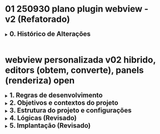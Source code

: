 # 01 250930 plano plugin webview - v2 (Refatorado)

<details>
<summary><h2 style="display: inline">0. Histórico de Alterações</h2></summary>

- **v2 (30/09/2025):** Mudança de estratégia para renderização da webview.
    - **Motivo:** A API do Joplin utilizada não possui o método `joplin.views.panels.addCss`. A tentativa de carregar assets (CSS, JS) externamente via `addScript` ou `addCss` falhou.
    - **Solução:** Adotada uma nova arquitetura para embutir (inline) o CSS e o JS diretamente na string HTML.
        - Criado um novo módulo `src/ui/mainHtml.js` com a responsabilidade única de montar o HTML completo da webview.
        - `panelManager.js` foi simplificado para apenas gerenciar o painel e a comunicação, solicitando o HTML pronto para o `mainHtml.js`.
        - As etapas de implementação foram redefinidas para refletir essa refatoração.
</details>
<br>

# webview personalizada v02 hibrido, editors (obtem, converte), panels (renderiza) open

<details>
<summary><h2 style="display: inline">1. Regras de desenvolvimento</h2></summary>

- papeis
    - o meu papel é de **desenvolvedor** com as seguintes regras:
        1. planejar com a melhor clareza, detalhamento e consistencia possíveis;
        2. validar o plano com o agente em conversas prévias;
        3. dividir o desenvolvimento em etapas para permitir que o agente possa ser mais efetivo
        4. interromper o desenvolvimento após 3 tentativas de solucionar um problema e conduzir análise em busca da causa;
        5. corrigir o plano quando necessario e atualizar o agente.
    - o seu papel é de **"agente"** com as seguintes regras:
        1. seguir as instruções planejadas, sempre conforme A versão Mais atualizada do plano;
        2. adotar soluções usando ao máximo a tecnologia, linguagem, padrão;
        3. alertar Quando for seguir Uma direção diferente da planejada Informando o motivo;
        4. Junto com as alterações de código propostas Informar Como podem ser verificadas pelo desenvolvedor, através de logs, mensagens e Funções que possam ser verificadas Na interface de usuário;
        5. diante de erros, identificar as possíveis causas e resumir o que pode ser feito para corrigir, antes de sair criando ou revisando codigos e alertar se identificar um possível problema no paradigma de programação que está no plano.
- retorno
    - ESTRUTURA PADRÃO DAS RESPOSTAS do agente
        - PAPEL: Agente - Seguindo plano [versão/etapa]
        - AÇÃO: [o que vou fazer]
        - ALERTA: [se houver desvio]
        - VERIFICAÇÃO: [como você pode testar]
    - formatos
        - para chats web
            - paragrafos em listas markdown não numeradas
                - marcador "-" traço
                - tabulação de 4 espaços
                - sem linhas em branco, sem titulos em negrito
        - especifico para markdown
        - especifico para scripts
            - não incluir icones
- persistência dos papeis durante as conversas
    - PARA O DESENVOLVEDOR (VOCÊ):
        - **Início de cada sessão:** Relembrar os papéis estabelecidos
        - **A cada 5-10 mensagens:** Reconfirmar papéis
        - **Antes de cada etapa:** Confirmar se estou seguindo o plano atualizado
        - **Quando houver desvio:** Alertar imediatamente e corrigir a direção
        - **Após 3 tentativas:** Interromper e conduzir análise da causa
        - a cada requisição
            - lembrete: ao final, sugerir o que fazer a seguir e pedir autorização para executar
        - PALAVRAS-CHAVE DE ATIVAÇÃO:**
            - **"Relembrar papéis"** - Para reativar a estrutura
            - **"Verificar plano"** - Para confirmar alinhamento
            - **"Pausar para análise"** - Para interromper e analisar
    - PARA O AGENTE (EU):**
        - **Sempre começar** cada resposta com confirmação do papel
        - **Antes de cada ação:** Verificar se está alinhada com o plano
        - **Ao desviar:** Alertar explicitamente o motivo
        - **Incluir sempre:** Como verificar as alterações propostas
        - **Em erros:** Identificar causas antes de criar códigos
- lembrete: ao final, sugerir o que fazer a seguir e pedir autorização para executar
</details>

<details>
<summary><h2 style="display: inline">2. Objetivos e contextos do projeto</h2></summary>

- objetivos
    - criar joplin plugin para meu uso pessoal
        - criar painel de visualização adicional personalizado sem perdas de funcionalidades nativas
            - o painel será ativável por comando (local a ser definido, se menu ou botão)
            - o painel personalizado será também será utilizado na versão mobile
        - Funcionalidades principais
            - renderizações adicionais
                - com alteração do conteúdo da nota
                    - incluir TOC table of contents
                - sem alteração do conteúdo da nota
                    - aplicar `<details><summary>` nos headers e aninhar por níveis, por exemplo, todos os `<h2>` abaixo de um `<h1>` são filhos deste último
                    - aplicar `<details><summary>` nas listas e aninhar
                    - inibir a exibição de frontmatter
            - persistir o estado de abertura de `<details>` entre sessões 
    - Exclusões
        - não alterar os editores de texto nativos
        - painel adicional não será utilizado para edição de conteúdo 
- contextos
    - API joplin
        - [site joplin](https://joplinapp.org/api/references/plugin_api/classes/joplin.html)
        - [github api](https://github.com/laurent22/joplin/tree/dev/readme/api/references)
        - [github dev](https://github.com/laurent22/joplin/tree/dev/readme/dev)
</details>

<details>
<summary><h2 style="display: inline">3. Estrutura do projeto e configurações</h2></summary>

### Arquivos, principais responsabilidades

- projeto
    - `README.md`
        - Explica o propósito do plugin, como usar os comandos para gerar/atualizar o sumário e as opções de configuração.
    - `package.json`
        - Dependências (markdown-it), scripts de build, e metadados do plugin.
    - `manifest.json`
        - Arquivo de manifesto do plugin Joplin, definindo ID, versão, nome, etc.
    - `src/`
        - `index.ts`
            - Ponto de entrada principal (`joplin.plugins.register`).
            - Registra os `Content Scripts` (MarkdownIt plugins) para analisar a nota.
            - Registra os comandos do usuário (ex: gerar sumário).
            - Orquestra a lógica principal: recebe dados dos content scripts e usa os módulos da `api/` para modificar o corpo da nota.
        - `commands.js`
            - Define e registra os comandos do usuário, como por exemplo `gerarSumarioNaNota`.
        - `content_scripts/`
            - `tocGenerator.js`
                - Um `MarkdownItPlugin` que analisa os títulos da nota durante a renderização.
                - Extrai a estrutura de títulos (nível, texto, slug).
                - Envia essa estrutura para o plugin principal (`index.ts`) via `postMessage`.
            - `sectionHandler.js`
                - Um `MarkdownItPlugin` para a lógica de seções recolhíveis (`<details>`).
                - Modifica a renderização dos títulos para envolvê-los em tags `<details>` e `<summary>`.
        - `api/`
            - `parser.js`
                - Encapsula o uso de `markdown-it` para analisar o corpo da nota (`note.body`) em tokens.
                - Fornece utilitários para extrair títulos e seus níveis.
            - `sectioner.js`
                - Implementa o algoritmo para agrupar conteúdo sob os títulos corretos, respeitando a hierarquia.
                - Essencial para a funcionalidade de seções recolhíveis (`<details>`).
            - `slug.js`
                - Centraliza a lógica para criar "slugs" (IDs de URL amigáveis) a partir dos textos dos títulos, para criar os links do sumário.
            - `noteSync.js`
                - Gerencia a leitura e escrita segura da nota usando `joplin.data.api`.
                - Implementa um fluxo de "ler-modificar-escrever" para inserir o sumário ou atualizar os estados (`open`) das seções.
            - `patcher.js`
                - Contém a lógica para aplicar as alterações (o sumário gerado ou as tags `<details>`) no corpo do markdown da nota de forma inteligente.
- configurações
    - API principal: joplin plugin
    - linguagens:
        - typescript apenas para `index.ts`
        - javascript e nodejs para todos os demais scripts
    - bibliotecas: markdown-it
- dicas e lembretes
    - Mantenha o parser/slug/sectioner bem testados — são o coração da lógica; preferível escrever testes unitários antes de integrar UI.
    - Minimize writes: use debounce e compare `note.updated_time` para reduzir sobrescritas acidentais.
    - Documente a convenção (por exemplo: `open` deve ser a última palavra do header; case-insensitive) no README para evitar confusões futuras.
    - Torne `addAnchors` opcional para não forçar alterações no corpo sem consentimento — inclua um comando `Annotate anchors` para aplicar em lote se desejar.
    - Faça o front-end simples inicialmente (HTML estático + vanilla JS) e depois evolua para bundlers/frameworks se quiser.
</details>

<details>
<summary><h2 style="display: inline">4. Lógicas (Revisado)</h2></summary>

- fluxo do plugin
    - Fluxo de Geração do Sumário (TOC)
        - Este fluxo é iniciado manualmente pelo usuário através de um comando.
        - 1. O usuário executa o comando para criar/atualizar o sumário na nota ativa.
        - 2. `index.ts` recebe a chamada do comando.
        - 3. `noteSync.js` é usado para ler o conteúdo atual e completo da nota.
        - 4. O conteúdo markdown é passado para o `parser.js`, que extrai todos os títulos (nível, texto).
        - 5. Com a lista de títulos, uma nova lista de links em formato markdown é gerada. O `slug.js` cria os links de âncora (ex: `[Título](#título)`).
        - 6. `patcher.js` pega o corpo original da nota e o novo sumário em markdown, e insere ou substitui o sumário antigo de forma inteligente (procurando por um marcador como `<!-- TOC -->` ou um sumário anterior).
        - 7. `noteSync.js` salva o corpo da nota modificado de volta no Joplin.
    - Fluxo de Renderização das Seções Recolhíveis
        - Este fluxo acontece automaticamente toda vez que o Joplin renderiza a visualização de uma nota.
        - 1. O Joplin inicia a renderização do markdown.
        - 2. O nosso `ContentScript` (`content_scripts/sectionHandler.js`), registrado como um `MarkdownItPlugin`, é ativado.
        - 3. O plugin sobrescreve as regras de renderização padrão para títulos (`heading_open`, `heading_close`).
        - 4. Ao encontrar um título, em vez de renderizar apenas `<h1>`, ele o envolve em tags `<details>` e `<summary>`.
        - 5. A lógica do `sectioner.js` é usada para garantir que todo o conteúdo abaixo de um título fique dentro da sua respectiva tag `<details>`, respeitando a hierarquia de títulos.
        - 6. O script também verifica se o texto do título no markdown original contém a palavra-chave `open`. Se contiver, ele adiciona o atributo `open` à tag `<details>` (`<details open>`), fazendo com que a seção já apareça aberta.
    - Fluxo de Persistência do Estado de Abertura (Toggle)
        - Este fluxo salva o estado (aberto/fechado) de uma seção quando o usuário clica nela.
        - 1. O usuário clica em um `<summary>` na nota renderizada, o que abre ou fecha a seção.
        - 2. Um pequeno script Javascript, também injetado pelo `ContentScript`, detecta esse evento de clique.
        - 3. O script identifica o título que foi clicado e seu novo estado (aberto ou fechado).
        - 4. Ele envia uma mensagem para o plugin principal via `postMessage` (ex: `{ command: 'toggleState', slug: 'titulo-clicado', isOpen: true }`).
        - 5. `index.ts` recebe a mensagem.
        - 6. Usando `patcher.js` e `noteSync.js`, ele localiza a linha do título correspondente no markdown da nota.
        - 7. Ele adiciona ou remove a palavra-chave ` open` no final da linha do título.
        - 8. `noteSync.js` salva a nota com a alteração.

<details>
<summary><h2 style="display: inline">4.1. versões anteriores e testes</h2></summary>

- logicas, versão antiga, revisar depois
    - Configurações principais do plugin
        - `addAnchors` (bool, opcional) — se true, plugin poderá inserir anchors `{#slug}` para estabilidade (configurável).
        - `debounceSaveMs` — tempo para agrupar gravações (ex.: 800 ms).
        - `anchorStyle` — algoritmo de slugify (opcional, para compatibilidade com ferramentas).
    - Leitura / parsing da nota (quando o painel abre ou nota muda)
        - Obter `note.body`.
        - Parsear com **markdown-it** para obter tokens/AST.
        - Percorrer AST para:
            - Detectar todos os headings (level, texto bruto, posição).
            - Para cada heading, determinar `hasOpenFlag` se a última palavra (trim) for `open` (case-insensitive).
            - Detectar anchors explícitos do tipo `{#slug}` se presentes no texto do header.
            - Detectar listas e itens que terminam com `open` (se quiser renderizar lista com ícone/atributo).
        - Construir uma estrutura `sections[]` contendo: `{ level, text, hasOpenFlag, slugCandidate, anchor, tokenIndex }`.
    - Gerar TOC (apenas em memória / para painel)
        - A partir dos `sections[]`, construir o TOC que será exibido no painel (navegação).
        - Slug strategy:
            - Se `anchor` existe → use esse slug.
            - Senão, gere um slug a partir do texto exatamente como VSCode faria (se quiser compatibilidade), ou opcionalmente gere o slug *ignorando* a palavra `open` (mas isso quebra compatibilidade com VSCode anchors).
            - Recomendo deixar configurável; default: gerar slug do texto tal como está (inclui `open`), a menos que `addAnchors` esteja ativo.
    - Renderização do painel
        - Converta AST em HTML onde:
            - Cada header vira `<details ${hasOpenFlag ? 'open' : ''}>` com `<summary>` contendo o header com a palavra `open` (você preferiu mantê-la visível).
            - A seção do header engloba todo o conteúdo até o próximo header do mesmo/maior nível; headers aninhados viram `<details>` aninhados.
            - Para listas: renderize normalmente; itens que terminam com `open` são apresentados com um indicador (ou `data-open`), sem necessidade de persistir interações.
        - Painel contém handlers para toggles que postam mensagens ao plugin: `{ type: 'toggle', slug }`.
    - Toggle (usuário clica no painel para abrir/fechar) → escrever no body
        - Fluxo:
            1. Painel envia `toggle` com `slug` e `open` boolean.
            2. Plugin recebe em `onMessage`. Debounce (agrupar várias ações).
            3. Plugin lê nota atual (fresh) e parseia novamente para localizar o header:
                * Prefer match por anchor `{#slug}` se existir; caso contrário, localizar o header cujo slug (calculado com o mesmo algoritmo) corresponde ao `slug` recebido.
            4. Atualizar a linha do header: adicionar ` open` ao final do texto (preservar `{#anchor}` se existir, idealmente mantendo o anchor depois do texto ou em padrão que você escolher), ou remover ` open` se `open=false`.
                * Mantenha espaços, e preserve outros sufixos (ex.: explicit anchors).
            5. `PUT` na nota com `joplin.data.put(['notes', note.id], null, { body: newBody })`.
            6. Reparsear e enviar ao painel o novo HTML para garantir sincronização visual.
        - Observação: quando `open` é adicionado, se `addAnchors` opção estiver ativa e não existir `{#slug}`, o plugin pode também **inserir** `{#slug}` para garantir estabilidade futura (opcional).
    - Reação a edição externa (VSCode)
        - Monitorar alterações da nota (`onNoteSelectionChange` ou note update events).
        - Ao detectar mudança:
            - Reparsear o body e atualizar o painel (regenerar `sections` e HTML).
            - Isso mantém o painel em sincronia com edições em VSCode (incluindo quando o usuário manualmente adiciona/remova `open`).
    - Conflitos, debounce e lastUpdate
        - Debounce gravações (ex.: 800–1200 ms) para reduzir writes e possíveis conflitos de sync.
        - Para segurança, em cada gravação:
            - Ler `note.updated_time` antes de escrever; após parse local, se `note.updated_time` mudou desde leitura inicial, reler e reconciliar (re-parsing e re-aplicando as mudanças) antes de escrever para reduzir risco de sobrescrever alterações externas.
            - Como seu uso é pessoal e volume pequeno, essa estratégia simples costuma ser suficiente.
    - Edge cases e regras de robustez (essenciais)
        - Ignorar code fences: não interpretar `open` em headers que estejam dentro de code fences; AST resolve isso.
        - Inline code: se header contém backticks ou outras sintaxes, garantir que `open` detectado seja realmente última palavra em texto renderizado, não parte de code.
        - Header com explicit anchor: preserve a posição do anchor; ao adicionar/remover `open`, mantenha o anchor intacto. Exemplo:
            - `## Title {#my-id}` → ao marcar open: `## Title open {#my-id}` (ou `## Title {#my-id} open` — consistência: escolha uma convenção e mantenha).
        - Spacing e formatação: normalize trims para evitar duplicar espaços ao reescrever header.
        - Nesting: ao transformar headings em `<details>`, respeite níveis; H2 engloba H3, etc. Use stack-based sectioning.
    - Testes mínimos recomendados
        - Header simples `## A open` → painel abre seção, toggle fecha/abre e altera o body corretamente.
        - Header com anchor `## A {#a}` → toggle altera `open` preservando anchor.
        - Nested headings: `## A open` contains `### B open` → both become nested details and toggles correct.
        - Code fences near headers: ensure no false positives.
        - TOC generated by VSCode present in note: plugin treats it as content — ensure no duplication or mis-parsing.
        - Simulate concurrent edit: open in VSCode, toggle in panel quickly, save in VSCode — ensure plugin reconciles (read-compare-write) and no data loss.
    - Decisões de UX que convém confirmar (mas eu já adotei os defaults)
        - Ao editar via painel, o plugin escreve imediatamente no corpo (com debounce). (Yes)
        - A palavra `open` permanece visível no header. (Yes)
        - O plugin NÃO modifica TOC existente — trata-o como lista normal. (Yes)
        - `addAnchors` é opcional e configurável (default: false). Se você quiser estabilidade total de slugs, ligue-a manualmente. (Recomendado considerar mais tarde.)
    - Checklist final antes de implementar
        - [ ] Confirmar convenção de posicionamento do anchor relativo ao `open` (por ex. `Title open {#id}` vs `Title {#id} open`). (Escolher agora evita ambiguidades.)
        - [ ] Escolher algoritmo de slugify se `addAnchors` for habilitado (compatível com VSCode TOC?).
        - [ ] Definir debounce default (ex.: 800 ms).
        - [ ] Especificar comportamento quando não encontra header por slug (log, notificar usuário, refazer TOC).
        - [ ] Escolher se painel reescreve a nota mesmo para toggles que já correspondem ao estado atual (evitar writes redundantes).
- testes webview, comunicação
    - analise
        #### Pontos Críticos da Combinação (usando Content Scripts)

        Baseado na nossa investigação, os principais desafios técnicos (pontos críticos) para fazer essa combinação de funcionalidades funcionar são:

        **Acesso e "Timing":** Como e, principalmente, quando nosso script acessa o HTML da nota? Precisamos ter certeza que o conteúdo já foi totalmente renderizado pelo Joplin antes de tentarmos manipulá-lo.
        **Manipulação Segura do DOM:** Como podemos modificar o HTML (adicionar um sumário, envolver seções em divs) sem quebrar funcionalidades nativas do Joplin, como a sincronização de rolagem entre o editor e o visualizador?
        **Comunicação Bidirecional:** Como o content script (que roda na webview) envia dados de volta para o plugin (que roda no processo principal)? Por exemplo, para informar sobre a estrutura da nota. E como o plugin envia configurações para o content script?
        **Estilização Isolada**: Como aplicamos nosso CSS customizado nos elementos que criamos sem afetar ou sermos afetados negativamente pelo tema atual do Joplin (claro, escuro, etc.)?

        #### Pesquisa por Soluções nos Documentos

        A boa notícia é que a documentação e o plugin de exemplo que analisamos já nos dão pistas claras para cada um desses pontos:

        **Acesso e "Timing":** O modelo do MarkdownItPlugin é a solução. Ele nos permite registrar uma função que é chamada durante o processo de renderização do Joplin. Isso garante que nosso código execute no momento exato em que o HTML está sendo gerado, nos dando controle total.
        Manipulação Segura do DOM: O exemplo markdownItTestPlugin.ts mostra como substituir as regras de renderização. Em vez de manipular o DOM depois, nós geramos o HTML correto diretamente. Para os nossos objetivos, podemos, por exemplo, criar uma regra que renderiza os cabeçalhos (#, ##) não apenas como <h1>, <h2>, mas já envolvendo-os em divs com IDs, preparando o terreno para nossas outras funcionalidades.
        **Comunicação Bidirecional:**
        Script -> Plugin: O exemplo mostra a função joplinContentScriptPostMessage('ID_DO_SCRIPT', MENSAGEM). Podemos usá-la para enviar dados.
        Plugin -> Script: A comunicação nesse sentido é mais simples. O plugin pode passar dados ao registrar o script ou ao definir o HTML, mas a forma mais elegante é o script pedir dados ao plugin usando a mesma postMessage.
        **Estilização Isolada:** O plugin de exemplo tem uma função assets que retorna uma lista de arquivos CSS e JS a serem incluídos na página. Essa é a solução perfeita: criamos um arquivo CSS para nossos componentes e o Joplin o injetará na página.
        **Persistência:** As soluções devem sempre considerar que a expperiencia do usuario será contínua, tanto entre sessões () quanto entre dispositivos. Para persistencia de estado de abertura de `<details>` foi adotada uma solução não usual de atualizar automaticamente essa informação  de volta no conteudo da nota.
        **Simplicidade e Aprendizado:** Lembrar sempre que este é um projeto de uso individual, o plugin não será publicado, e que também tem o objetivo de aprendizado do desenvolvedor. Algumas otimizações e seguranças não são necessárias. O código deve ser claro, direto e com funções que possam ser facilmente relacionadas às funcionalidades do plugin, evitando complexidade desnecessária para facilitar o entendimento e a manutenção.

        #### Testes Simples

        Para validar essas soluções em nosso plugin, sugiro implementarmos os seguintes testes mínimos, um de cada vez:

        ##### Teste de Renderização e Estilo:

        Objetivo: Provar que conseguimos interceptar a renderização de um elemento e aplicar um estilo customizado.
        Implementação: Usar a API de ContentScript como um MarkdownItPlugin para encontrar todos os cabeçalhos de nível 1 (# Titulo) e adicionar uma classe CSS meu-h1-custom. Ao mesmo tempo, registrar um arquivo meu-estilo.css que define meu-h1-custom { color: red; }.
        Resultado Esperado: Todos os títulos H1 na nota renderizada devem aparecer em vermelho.
        <br>

        ##### Teste de Comunicação (Script -> Plugin):

        Objetivo: Provar que a webview pode enviar uma mensagem para o nosso plugin.
        Implementação: No MarkdownItPlugin do teste anterior, além de colorir o H1, adicionar um botão <button id="meu-botao">Clique-me</button> abaixo dele. Registrar um script JS que adiciona um listener a esse botão. Ao ser clicado, ele deve chamar joplinContentScriptPostMessage('meu-plugin', 'H1 clicado!'). No index.ts do plugin, usar joplin.contentScripts.onMessage para ouvir essa mensagem e logá-la no console do Joplin (console.info(...)).
        Resultado Esperado: Ao clicar no botão na nota renderizada, a mensagem "H1 clicado!" deve aparecer no console de desenvolvimento do Joplin.
    - plano de testes
        #### 6.2.1. reforço do Objetivo Geral do Projeto

        Aprimorar a funcionalidade das notas no Joplin, adicionando recursos como sumário automático, seções recolhíveis e outras melhorias de formatação.
        Requisito Chave: As modificações geradas (como um sumário) devem ser persistidas diretamente no corpo do Markdown da nota.

        #### 6.2.2. Arquitetura Decidida:

        Abandonar: A abordagem de "fábrica de HTML", que consiste em criar um painel webview separado (panelManager.js, mainHtml.js, web/).
        Adotar: A abordagem de Content Scripts, utilizando a API joplin.contentScripts. Esta é a forma nativa e recomendada para modificar a visualização de notas.


        #### 6.2.4. Fluxo de Trabalho da Nova Arquitetura:

        Um Content Script (especificamente um MarkdownItPlugin) "lê" a estrutura da nota durante a renderização do Joplin.
        O script envia a estrutura extraída (ex: lista de cabeçalhos) para o Plugin Principal (index.ts).
        O Plugin Principal "escreve" o conteúdo necessário (ex: um sumário em formato Markdown).
        O Plugin Principal usa a API do Joplin (ex: joplin.data.put) para inserir ou atualizar esse Markdown no corpo da nota.

        #### 6.2.5. Plano de Testes Incrementais (Fase Atual)
        
        - Objetivo é validar os pontos críticos da nova arquitetura com testes mínimos antes de implementar a funcionalidade completa.
        - regra para os testes
            - arquivos existentes do projeto podem ser consumidos e copiados, mas não devem ser refatorados para os testes
            - usar pasta `\refat` para arquivos criados para os testes
        - TESTE 1: Renderização e Estilo (Nosso Próximo Passo)
            - Tarefa: Interceptar a renderização de todos os cabeçalhos H1 (# Titulo), adicionar uma classe CSS customizada (h1-customizado) e, através de um arquivo CSS injetado, alterar sua cor para vermelho.
            - Valida: A capacidade de usar MarkdownItPlugin e de registrar assets (CSS).
        - TESTE 2: Comunicação (Script -> Plugin)
            - Tarefa: Adicionar um botão ao lado de cada H1 renderizado. Ao clicar, o Content Script enviará uma mensagem para o Plugin Principal, que a registrará no console do Joplin.
            - Valida: A comunicação da webview para o plugin (postMessage / onMessage).

        #### 6.2.6. Estado Atual do Código:

        O projeto está estruturado para a abordagem antiga (painel/webview). Iniciaremos a refatoração para alinhar com a nova arquitetura de Content Scripts a partir do TESTE 1.
</details></details>

<details>
<summary><h2 style="display: inline">5. Implantação (Revisado)</h2></summary>

- regras para criação das etapas de implantação
    - seguir recomendaçoes da API principal
    - dividir em etapas que:
        - tenham contexto limitado de forma que o agente possa manter foco na qualidade e eficiencia do codigo
        - sejam funcionais do ponto de vista do usuário
        - possam ser testadas por funcionalidades acessadas pelo usuário e por mensagens no console
<details>
<summary><h3 style="display: inline">5.1. Etapas</h3></summary>

- plano atual
    - Etapa 1 — Configuração e Limpeza
        - objetivo: Limpar a arquitetura de painel antiga e configurar a base para a nova abordagem de `Content Script`.
        - tarefas:
            - Remover os diretórios `src/ui/` e `web/`.
            - Reescrever `index.ts` para registrar um `Content Script` básico do tipo `MarkdownItPlugin`.
            - Criar o arquivo `src/content_scripts/sectionHandler.ts` como um placeholder.
            - Limpar `webpack.config.js` e `commands.js` de referências à arquitetura antiga.
        - verificação:
            - O plugin compila e carrega no Joplin sem erros.
            - O console de desenvolvimento do Joplin exibe uma mensagem confirmando que o `MarkdownItPlugin` foi carregado.
    - Etapa 2 — Renderização Simples e Estilo
        - objetivo: Provar que conseguimos interceptar a renderização de um elemento e aplicar um estilo customizado.
        - tarefas:
            - Implementar a lógica em `sectionHandler.ts` para interceptar a renderização de títulos `H1` e envolvê-los em uma tag `<details>`.
            - Criar um arquivo `src/assets/section-styles.css` e registrá-lo no `Content Script` para estilizar os novos elementos.
        - verificação:
            - Na visualização de nota do Joplin, todos os títulos `H1` aparecem como seções `<details>` recolhíveis e com o estilo customizado aplicado.
    - Etapa 3 — Depuração da Renderização HTML
        - objetivo: Criar uma ferramenta de depuração para extrair o HTML renderizado pelo nosso plugin e salvá-lo em um arquivo para inspeção.
        - tarefas:
            - Criar um novo comando (ex: `debug.renderNoteToHtml`) em `commands.js`.
            - A lógica do comando irá:
                - Obter o corpo da nota selecionada.
                - Instanciar o `markdown-it` localmente, carregar nosso plugin `sectionHandler` e renderizar o corpo da nota para uma string HTML.
                - Salvar a string HTML em um arquivo (ex: `debug_render.html`) na raiz do projeto.
        - verificação:
            - Executar o novo comando pela paleta de comandos do Joplin.
            - Um arquivo `debug_render.html` é criado na raiz do projeto, permitindo inspecionar o HTML gerado em um navegador.
    - Etapa 4 — Comunicação e Persistência (Teste com Botão)
        - objetivo: Validar o ciclo completo de comunicação (da visualização para o plugin) e a persistência da alteração na nota.
        - tarefas:
            - Modificar o `sectionHandler.ts` para adicionar um botão de teste ao lado de cada `H1` renderizado.
            - Criar e registrar um arquivo `src/assets/toggle-handler.js` que, ao clicar no botão, envia uma mensagem para o plugin via `webviewApi.postMessage`.
            - Em `index.ts`, ouvir a mensagem com `joplin.contentScripts.onMessage` e, ao recebê-la, usar a API do Joplin para adicionar um texto de confirmação ao final da nota.
        - verificação:
            - Clicar no botão de teste na visualização da nota faz com que um texto (ex: "Teste OK!") seja adicionado ao corpo do markdown da nota.
    - Etapa 5 — Implementação Completa das Seções (Headings)
        - objetivo: Expandir a lógica para todos os níveis de título e usar o clique nativo do `<summary>`.
        - tarefas:
            - Substituir o botão de teste pela lógica de clique nativa do `<summary>` no `toggle-handler.js`.
            - Expandir a lógica do `sectionHandler.ts` para funcionar com todos os níveis de título (H1-H6), utilizando a lógica do `sectioner.js` para garantir o aninhamento correto.
            - Implementar a lógica de persistência que adiciona/remove a palavra-chave ` open` no markdown.
        - verificação:
            - Todos os títulos na visualização são seções `<details>` aninhadas corretamente.
            - Clicar em um título para abrir/fechar a seção adiciona/remove a palavra ` open` da linha correspondente no editor de markdown.
    - Etapa 6 — Implementação das Seções (Listas)
        - objetivo: Adicionar a funcionalidade de transformar listas em seções recolhíveis, similar aos cabeçalhos.
        - tarefas:
            - Modificar o `sectionHandler.ts` para interceptar a renderização das listas (`bullet_list_open`, `ordered_list_open`) existentes no documento.
            - Envolver todos os itens da listas que tenham filhos em tags `<details>``<summary>`.
            - Implementar a lógica de persistência para listas, usando a palavra-chave ` open` no final do conteudo de todos os itens com filhos.
            - Atualizar o `toggle-handler.js` para gerenciar o clique em `summary` de listas.
        - verificação:
            - Todas as listas na visualização aparecem completamente recolhíveis.
            - Clicar no `summary` da lista adiciona/remove ` open` no texto do item da lista no markdown.
    - Etapa 7 — Leitura do Estado `open`
        - objetivo: Fazer com que as seções já apareçam abertas se a palavra `open` estiver no título do markdown.
        - tarefas:
            - No `MarkdownItPlugin`, ao encontrar um título, verificar se o texto original no markdown contém a palavra-chave ` open`.
            - Se contiver, adicionar o atributo `open` à tag `<details>` (`<details open>`).
        - verificação:
            - Títulos no markdown que terminam com ` open` fazem com que a seção correspondente já apareça expandida na visualização.
    - Etapa 8 — Comando de Geração do Sumário (TOC)
        - objetivo: Criar um comando que o usuário possa executar para gerar ou atualizar um sumário no topo da nota.
        - tarefas:
            - Reativar/revisar o comando `createUpdateToc` em `src/commands.js`.
            - A lógica do comando usará `parser.js`, `slug.js` e `patcher.js` para inserir o sumário em markdown em um local específico da nota.
        - verificação:
            - Executar o novo comando pela paleta de comandos do Joplin insere um sumário com links clicáveis no corpo da nota.
    - Etapa 9 — Estilização e Leitura do Estado `open`
        - objetivo: Aplicar estilos customizados e fazer com que as seções já apareçam abertas se a palavra `open` estiver no título do markdown.
        - tarefas:
            - Criar um arquivo CSS (ex: `src/assets/section-styles.css`) com os estilos para `<details>` e `<summary>`.
            - Registrar este CSS como um asset do `Content Script` em `index.ts`.
            - No `MarkdownItPlugin`, ao encontrar um título, verificar se o texto original no markdown contém a palavra-chave ` open`.
            - Se contiver, adicionar o atributo `open` à tag `<details>` (`<details open>`).
        - verificação:
            - As seções recolhíveis devem ter o estilo definido no arquivo CSS.
            - Títulos no markdown que terminam com ` open` devem fazer com que a seção correspondente já apareça expandida na visualização.
    - Etapa 10 — Comunicação e Persistência do Estado
        - objetivo: Salvar o estado (aberto/fechado) de uma seção de volta no arquivo markdown quando o usuário clica nela.
        - tarefas:
            - Criar um script JS (ex: `src/assets/toggle-handler.js`) e registrá-lo como um asset do `Content Script`.
            - No script, adicionar listeners de clique nos `<summary>`. Ao clicar, enviar uma mensagem para o plugin principal via `webviewApi.postMessage` com o slug do título e o novo estado (`open`).
            - Em `index.ts`, ouvir essas mensagens com `joplin.contentScripts.onMessage`.
            - Ao receber a mensagem, usar `noteSync.js` e `patcher.js` para encontrar a linha do título no markdown e adicionar/remover a palavra-chave ` open`.
        - verificação:
            - Clicar em um título na visualização altera seu estado (abre/fecha).
            - A palavra ` open` é adicionada ou removida da linha correspondente no editor de markdown.
            - A mudança persiste ao selecionar outra nota e voltar.
    - Etapa 11 — Comando de Geração do Sumário (TOC)
        - objetivo: Criar um comando que o usuário possa executar para gerar ou atualizar um sumário (Table of Contents) no topo da nota.
        - tarefas:
            - Reativar/revisar o comando `createUpdateToc` em `src/commands.js`.
            - A lógica do comando usará `parser.js` para extrair todos os títulos, `slug.js` para criar os links, e `patcher.js` para inserir o sumário em markdown em um local específico da nota (ex: após um marcador `<!-- TOC -->`).
        - verificação:
            - Executar o novo comando pela paleta de comandos do Joplin.
            - Um sumário com links clicáveis deve ser inserido no corpo da nota.
- versão antiga, historico 
    - etapas concluidas
        - Etapa 1 — Núcleo de parsing & sectioning (Concluída)
        - Objetivo: Construir e validar o motor que entende a nota.
        - Status: Concluída.
        - Etapa 2 — Sincronização segura da nota (Concluída)
        - Objetivo: Implementar leitura/escrita segura da nota.
        - Status: Concluída.
        - Etapa 3 — Refatoração da Arquitetura da View (Em andamento)
        - Objetivo: Reestruturar o código para separar a lógica de montagem do HTML da lógica de gerenciamento do painel, resolvendo o problema de carregamento de assets.
        - Tarefas:
            1. Criar o novo arquivo `src/ui/mainHtml.js`.
            2. Implementar a lógica em `mainHtml.js` para ler `web/index.html`, `web/styles.css` e `web/panel.js`.
            3. Implementar a função em `mainHtml.js` que combina os assets lidos em uma única string HTML auto-contida.
            4. Refatorar `panelManager.js` para remover as chamadas `addCss` e `addScript`.
            5. Refatorar `panelManager.js` para importar e usar `mainHtml.js` para obter o HTML e injetá-lo com `setHtml`.
    - Etapa 4 — Renderização Inicial da View (Em andamento)
    - Objetivo: Corrigir o bug atual e fazer com que o painel exiba o conteúdo da nota corretamente, mesmo que ainda sem interatividade.
    - Tarefas:
        1. Depurar o `mainHtml.js` para garantir que o CSS e o JS estão sendo embutidos como tags `<style>` e `<script>`, e não como texto.
        2. Garantir que o `panel.js` (embutido) receba a mensagem `init` com o fragmento HTML e o insira corretamente no DOM.
        3. Testar até que o conteúdo da nota seja visível e estilizado no painel.
    - Etapa 5 — Persistência do Estado de Toggle (Próxima)
    - Objetivo: Implementar a funcionalidade de clique nos cabeçalhos (`<summary>`) para salvar o estado `open`/fechado na nota.
    - Tarefas:
        1. Validar que a comunicação `postMessage` do `panel.js` para o `panelManager.js` está funcionando.
        2. Testar a lógica em `noteSync.js` e `patcher.js` para garantir que a nota é atualizada corretamente quando um clique ocorre.
    - Etapa 6 — Sincronização de Edições Externas (Próxima)
    - Objetivo: Fazer com que o painel atualize automaticamente quando a nota é modificada em outro editor.
    - Tarefas:
        1. Implementar e testar o gatilho `onNoteChange` para chamar a função `refreshPanelForSelectedNote`.
</details></details>
